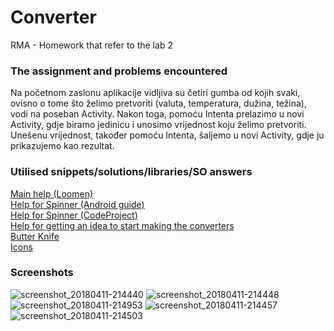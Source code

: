 # Converter
RMA - Homework that refer to the lab 2

### The assignment and problems encountered
Na početnom zaslonu aplikacije vidljiva su četiri gumba od kojih svaki, ovisno o tome što želimo pretvoriti (valuta, temperatura, dužina, težina), vodi na poseban Activity. Nakon toga, pomoću Intenta prelazimo u novi Activity, gdje biramo jedinicu i unosimo vrijednost koju želimo pretvoriti. Unešenu vrijednost, također pomoću Intenta, šaljemo u novi Activity, gdje ju prikazujemo kao rezultat.

### Utilised snippets/solutions/libraries/SO answers
[Main help (Loomen)](https://loomen.carnet.hr/pluginfile.php/772054/mod_resource/content/1/LV2%20-%20predlo%C5%BEak%282017%29.pdf) <br/>
[Help for Spinner (Android guide)](https://developer.android.com/guide/topics/ui/controls/spinner.html) <br/>
[Help for Spinner (CodeProject)](https://www.codeproject.com/Articles/1151816/Android-Spinner-Tutorial)</br>
[Help for getting an idea to start making the converters](https://github.com/shakirul15-311/Currency-Converter/blob/master/app/src/main/java/com/example/shakirul/currencyconverter/MainActivity.java)</br>
[Butter Knife](http://jakewharton.github.io/butterknife/)</br>
[Icons](https://www.flaticon.com/)</br>

### Screenshots
![screenshot_20180411-214440](https://user-images.githubusercontent.com/13196281/38639778-9653cc18-3dd2-11e8-9d59-3fe73a739701.png)
![screenshot_20180411-214448](https://user-images.githubusercontent.com/13196281/38639779-96849302-3dd2-11e8-94c4-eff1a03d9f67.png)
![screenshot_20180411-214953](https://user-images.githubusercontent.com/13196281/38639781-96f8245c-3dd2-11e8-804c-d2cbc57b7a8a.png)
![screenshot_20180411-214457](https://user-images.githubusercontent.com/13196281/38639780-96ac7a5c-3dd2-11e8-8184-62ade0ec41ac.png)
![screenshot_20180411-214503](https://user-images.githubusercontent.com/13196281/38639775-96085332-3dd2-11e8-9ff9-9c3f4a26d8d0.png)
